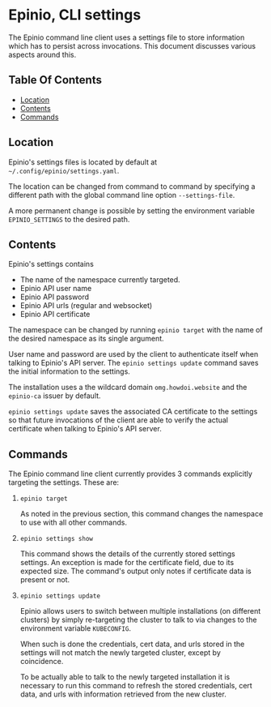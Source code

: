 # Epinio, CLI settings

The Epinio command line client uses a settings file to store
information which has to persist across invocations. This document
discusses various aspects around this.

## Table Of Contents

  - [Location](#location)
  - [Contents](#contents)
  - [Commands](#commands)

## Location

Epinio's settings files is located by default at `~/.config/epinio/settings.yaml`.

The location can be changed from command to command by specifying a
different path with the global command line option `--settings-file`.

A more permanent change is possible by setting the environment
variable `EPINIO_SETTINGS` to the desired path.

## Contents

Epinio's settings contains

  - The name of the namespace currently targeted.
  - Epinio API user name
  - Epinio API password
  - Epinio API urls (regular and websocket)
  - Epinio API certificate

The namespace can be changed by running `epinio target` with the
name of the desired namespace as its single argument.

User name and password are used by the client to authenticate itself
when talking to Epinio's API server. The `epinio settings update` command
saves the initial information to the settings.

The installation uses a the wildcard domain `omg.howdoi.website` and the
`epinio-ca` issuer by default.

`epinio settings update` saves the associated CA
certificate to the settings so that future invocations of the
client are able to verify the actual certificate when talking to
Epinio's API server.

## Commands

The Epinio command line client currently provides 3 commands
explicitly targeting the settings. These are:

  1. `epinio target`

     As noted in the previous section, this command changes
     the namespace to use with all other commands.

  2. `epinio settings show`

     This command shows the details of the currently stored
     settings settings. An exception is made for the certificate
     field, due to its expected size. The command's output only notes
     if certificate data is present or not.

  3. `epinio settings update`

     Epinio allows users to switch between multiple installations (on
     different clusters) by simply re-targeting the cluster to talk to
     via changes to the  environment variable `KUBECONFIG`.

     When such is done the credentials, cert data, and urls stored in
     the settings will not match the newly targeted cluster,
     except by coincidence.

     To be actually able to talk to the newly targeted installation it
     is necessary to run this command to refresh the stored
     credentials, cert data, and urls with information retrieved from
     the new cluster.
